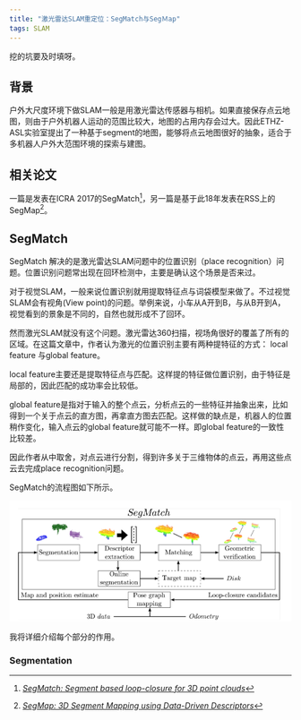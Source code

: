 ```yaml
---
title: "激光雷达SLAM重定位：SegMatch与SegＭap"
tags: SLAM
---
```


挖的坑要及时填呀。

## 背景
户外大尺度环境下做SLAM一般是用激光雷达传感器与相机。如果直接保存点云地图，则由于户外机器人运动的范围比较大，地图的占用内存会过大。因此ETHZ-ASL实验室提出了一种基于segment的地图，能够将点云地图很好的抽象，适合于多机器人户外大范围环境的探索与建图。
<!--more-->

## 相关论文
一篇是发表在ICRA 2017的SegMatch[^1]，另一篇是基于此18年发表在RSS上的SegMap[^2]。

## SegMatch

SegMatch 解决的是激光雷达SLAM问题中的位置识别（place recognition）问题。位置识别问题常出现在回环检测中，主要是确认这个场景是否来过。

对于视觉SLAM，一般来说位置识别就用提取特征点与词袋模型来做了。不过视觉SLAM会有视角(View point)的问题。举例来说，小车从A开到B，与从B开到A，视觉看到的景象是不同的，自然也就形成不了回环。

然而激光SLAM就没有这个问题。激光雷达360扫描，视场角很好的覆盖了所有的区域。在这篇文章中，作者认为激光的位置识别主要有两种提特征的方式： local feature 与global feature。

local feature主要还是提取特征点与匹配。这样提的特征做位置识别，由于特征是局部的，因此匹配的成功率会比较低。

global feature是指对于输入的整个点云，分析点云的一些特征并抽象出来，比如得到一个关于点云的直方图，再拿直方图去匹配。这样做的缺点是，机器人的位置稍作变化，输入点云的global feature就可能不一样。即global feature的一致性比较差。

因此作者从中取舍，对点云进行分割，得到许多关于三维物体的点云，再用这些点云去完成place recognition问题。

SegMatch的流程图如下所示。

![segmatch_diagram](/assets/images/post_images/19-12-30-seg/segmatch_diagram.png)

我将详细介绍每个部分的作用。

### Segmentation


[^1]: [*SegMatch: Segment based loop-closure for 3D point clouds*](https://arxiv.org/abs/1609.07720)
[^2]: [*SegMap: 3D Segment Mapping using Data-Driven Descriptors*](https://arxiv.org/abs/1804.09557)
